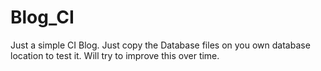 # Blog_CI
 Just a simple CI Blog. Just copy the Database files on you own database location to test it. Will try to improve this over time.
